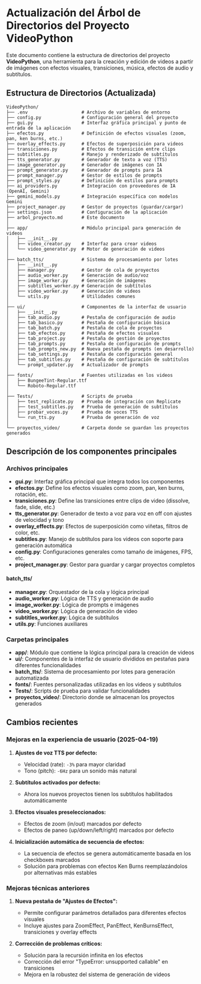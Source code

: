 Actualización del Árbol de Directorios del Proyecto VideoPython
==================================================

Este documento contiene la estructura de directorios del proyecto **VideoPython**, una herramienta para la creación y edición de videos a partir de imágenes con efectos visuales, transiciones, música, efectos de audio y subtítulos.

## Estructura de Directorios (Actualizada)

```
VideoPython/
├── .env                    # Archivo de variables de entorno
├── config.py               # Configuración general del proyecto
├── gui.py                  # Interfaz gráfica principal y punto de entrada de la aplicación
├── efectos.py              # Definición de efectos visuales (zoom, pan, ken burns, etc.)
├── overlay_effects.py      # Efectos de superposición para videos
├── transiciones.py         # Efectos de transición entre clips
├── subtitles.py            # Manejo y renderizado de subtítulos
├── tts_generator.py        # Generador de texto a voz (TTS)
├── image_generator.py      # Generador de imágenes con IA
├── prompt_generator.py     # Generador de prompts para IA
├── prompt_manager.py       # Gestor de estilos de prompts
├── prompt_styles.py        # Definición de estilos para prompts
├── ai_providers.py         # Integración con proveedores de IA (OpenAI, Gemini)
├── gemini_models.py        # Integración específica con modelos Gemini
├── project_manager.py      # Gestor de proyectos (guardar/cargar)
├── settings.json           # Configuración de la aplicación
├── arbol_proyecto.md       # Este documento
│
├── app/                    # Módulo principal para generación de videos
│   ├── __init__.py
│   ├── video_creator.py    # Interfaz para crear videos
│   └── video_generator.py  # Motor de generación de videos
│
├── batch_tts/              # Sistema de procesamiento por lotes
│   ├── __init__.py
│   ├── manager.py          # Gestor de cola de proyectos
│   ├── audio_worker.py     # Generación de audio/voz
│   ├── image_worker.py     # Generación de imágenes
│   ├── subtitles_worker.py # Generación de subtítulos
│   ├── video_worker.py     # Generación de videos
│   └── utils.py            # Utilidades comunes
│
├── ui/                     # Componentes de la interfaz de usuario
│   ├── __init__.py
│   ├── tab_audio.py        # Pestaña de configuración de audio
│   ├── tab_basico.py       # Pestaña de configuración básica
│   ├── tab_batch.py        # Pestaña de cola de proyectos
│   ├── tab_efectos.py      # Pestaña de efectos visuales
│   ├── tab_project.py      # Pestaña de gestión de proyectos
│   ├── tab_prompts.py      # Pestaña de configuración de prompts
│   ├── tab_prompts_new.py  # Nueva pestaña de prompts (en desarrollo)
│   ├── tab_settings.py     # Pestaña de configuración general
│   ├── tab_subtitles.py    # Pestaña de configuración de subtítulos
│   └── prompt_updater.py   # Actualizador de prompts
│
├── fonts/                  # Fuentes utilizadas en los videos
│   ├── BungeeTint-Regular.ttf
│   └── Roboto-Regular.ttf
│
├── Tests/                  # Scripts de prueba
│   ├── test_replicate.py   # Prueba de integración con Replicate
│   ├── test_subtitles.py   # Prueba de generación de subtítulos
│   ├── probar_voces.py     # Prueba de voces TTS
│   └── run_tts.py          # Prueba de generación de voz
│
└── proyectos_video/        # Carpeta donde se guardan los proyectos generados
```

## Descripción de los componentes principales

### Archivos principales

- **gui.py**: Interfaz gráfica principal que integra todos los componentes
- **efectos.py**: Define los efectos visuales como zoom, pan, ken burns, rotación, etc.
- **transiciones.py**: Define las transiciones entre clips de video (dissolve, fade, slide, etc.)
- **tts_generator.py**: Generador de texto a voz para voz en off con ajustes de velocidad y tono
- **overlay_effects.py**: Efectos de superposición como viñetas, filtros de color, etc.
- **subtitles.py**: Manejo de subtítulos para los videos con soporte para generación automática
- **config.py**: Configuraciones generales como tamaño de imágenes, FPS, etc.
- **project_manager.py**: Gestor para guardar y cargar proyectos completos

#### batch_tts/
- **manager.py**: Orquestador de la cola y lógica principal
- **audio_worker.py**: Lógica de TTS y generación de audio
- **image_worker.py**: Lógica de prompts e imágenes
- **video_worker.py**: Lógica de generación de video
- **subtitles_worker.py**: Lógica de subtítulos
- **utils.py**: Funciones auxiliares

### Carpetas principales

- **app/**: Módulo que contiene la lógica principal para la creación de videos
- **ui/**: Componentes de la interfaz de usuario divididos en pestañas para diferentes funcionalidades
- **batch_tts/**: Sistema de procesamiento por lotes para generación automatizada
- **fonts/**: Fuentes personalizadas utilizadas en los videos y subtítulos
- **Tests/**: Scripts de prueba para validar funcionalidades
- **proyectos_video/**: Directorio donde se almacenan los proyectos generados

## Cambios recientes

### Mejoras en la experiencia de usuario (2025-04-19)

1. **Ajustes de voz TTS por defecto:**
   - Velocidad (rate): `-3%` para mayor claridad
   - Tono (pitch): `-6Hz` para un sonido más natural

2. **Subtítulos activados por defecto:**
   - Ahora los nuevos proyectos tienen los subtítulos habilitados automáticamente

3. **Efectos visuales preseleccionados:**
   - Efectos de zoom (in/out) marcados por defecto
   - Efectos de paneo (up/down/left/right) marcados por defecto

4. **Inicialización automática de secuencia de efectos:**
   - La secuencia de efectos se genera automáticamente basada en los checkboxes marcados
   - Solución para problemas con efectos Ken Burns reemplazándolos por alternativas más estables

### Mejoras técnicas anteriores

1. **Nueva pestaña de "Ajustes de Efectos":**
   - Permite configurar parámetros detallados para diferentes efectos visuales
   - Incluye ajustes para ZoomEffect, PanEffect, KenBurnsEffect, transiciones y overlay effects

2. **Corrección de problemas críticos:**
   - Solución para la recursión infinita en los efectos
   - Corrección del error "TypeError: unsupported callable" en transiciones
   - Mejora en la robustez del sistema de generación de videos